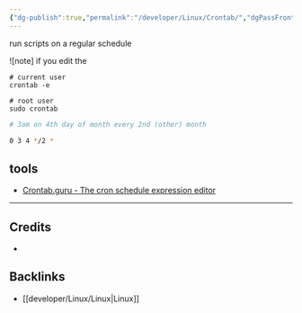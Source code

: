 ```yaml
---
{"dg-publish":true,"permalink":"/developer/Linux/Crontab/","dgPassFrontmatter":true}
---
```


run scripts on a regular schedule

![note] if you edit the 

```shell
# current user
crontab -e

# root user
sudo crontab 
```


```bash
# 3am on 4th day of month every 2nd (other) month

0 3 4 */2 * 

```
## tools
- [Crontab.guru - The cron schedule expression editor](https://crontab.guru/)

---
## Credits 
- 

## Backlinks
- [[developer/Linux/Linux\|Linux]]